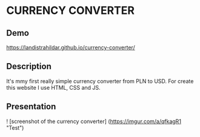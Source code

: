# CURRENCY CONVERTER
## Demo
https://landistrahildar.github.io/currency-converter/
## Description
It's mmy first really simple currency converter from PLN to USD. For create this website I use HTML, CSS and JS.
## Presentation
! [screenshot of the currency converter] (https://imgur.com/a/qfkagR1 "Test")